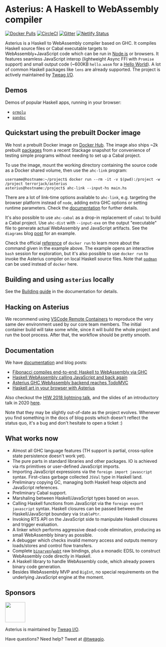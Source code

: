 # Asterius: A Haskell to WebAssembly compiler

[![Docker Pulls](https://img.shields.io/docker/pulls/terrorjack/asterius.svg)](https://hub.docker.com/r/terrorjack/asterius)
[![CircleCI](https://circleci.com/gh/tweag/asterius/tree/master.svg?style=shield)](https://circleci.com/gh/tweag/asterius/tree/master)
[![Gitter](https://img.shields.io/gitter/room/tweag/asterius)](https://gitter.im/tweag/asterius)
[![Netlify Status](https://api.netlify.com/api/v1/badges/e7cfe6ef-b0e6-4a17-bd74-8bce6063f147/deploy-status)](https://asterius.netlify.com)

Asterius is a Haskell to WebAssembly compiler based on GHC. It compiles
Haskell source files or Cabal executable targets to WebAssembly+JavaScript code
which can be run in [Node.js][nodejs] or browsers.
It features seamless JavaScript interop
(lightweight Async FFI with `Promise` support) and small output code (~600KB
`hello.wasm` for a [Hello
World](https://hackage.haskell.org/package/hello-1.0.0.2)). A lot of common
Haskell packages like `lens` are already supported. The project is actively
maintained by [Tweag I/O](https://tweag.io/).

[nodejs]: https://node.js

## Demos

Demos of popular Haskell apps, running in your browser:

* [`ormolu`](https://asterius.netlify.com/ormolu/WebOrmolu.html)
* [`pandoc`](https://asterius.netlify.com/pandoc/pandoc.html)

## Quickstart using the prebuilt Docker image

We host a prebuilt Docker image on [Docker
Hub](https://hub.docker.com/r/terrorjack/asterius). The image also ships ~2k
prebuilt [packages](https://github.com/tweag/asterius/issues/354) from a recent
Stackage snapshot for convenience of testing simple programs without needing to
set up a Cabal project.

To use the image, mount the working directory containing the source code as a
Docker shared volume, then use the `ahc-link` program:

```
username@hostname:~/project$ docker run --rm -it -v $(pwd):/project -w /project terrorjack/asterius
asterius@hostname:/project$ ahc-link --input-hs main.hs
```

There are a lot of link-time options available to `ahc-link`, e.g. targeting
the browser platform instead of `node`, adding extra GHC options or setting
runtime parameters. Check the [documentation](https://asterius.netlify.com/) for
further details.

It's also possible to use `ahc-cabal` as a drop-in replacement of `cabal` to
build a Cabal project. Use `ahc-dist` with `--input-exe` on the output
"executable" file to generate actual WebAssembly and JavaScript artifacts. See
the `diagrams` blog
[post](https://www.tweag.io/posts/2019-12-19-asterius-diagrams.html) for an
example.

Check the official
[reference](https://docs.docker.com/engine/reference/commandline/run) of `docker
run` to learn more about the command given in the example above. The example
opens an interactive `bash` session for exploration, but it's also possible to
use `docker run` to invoke the Asterius compiler on local Haskell source files.
Note that [`podman`](https://podman.io) can be used instead of `docker` here.

## Building and using `asterius` locally

See the [Building guide](https://asterius.netlify.com/building.html) in the
documentation for details.

## Hacking on Asterius

We recommend using [VSCode Remote
Containers](https://code.visualstudio.com/docs/remote/containers) to reproduce
the very same dev environment used by our core team members. The initial
container build will take some while, since it will build the whole project and
run the boot process. After that, the workflow should be pretty smooth.

## Documentation

We have [documentation](https://asterius.netlify.com/) and blog posts:

* [Fibonacci compiles end-to-end: Haskell to WebAssembly via
  GHC](https://www.tweag.io/posts/2018-05-29-hello-asterius.html)
* [Haskell WebAssembly calling JavaScript and back
  again](https://www.tweag.io/posts/2018-09-12-asterius-ffi.html)
* [Asterius GHC WebAssembly backend reaches
  TodoMVC](https://www.tweag.io/posts/2018-12-20-asterius-todomvc.html)
* [Haskell art in your browser with
  Asterius](https://www.tweag.io/posts/2019-12-19-asterius-diagrams.html)

Also checkout the [HIW 2018 lightning
talk](https://icfp18.sigplan.org/details/hiw-2018-papers/6/Lightning-talk-Asterius-Bringing-Haskell-to-WebAssembly),
and the slides of an introductory talk in 2020
[here](https://docs.google.com/presentation/d/1AZJIf2ykheqONOM23oC6F3LJ9m5W9gbl69pDVdZszHg/edit?usp=sharing).

Note that they may be slightly out-of-date as the project evolves. Whenever you
find something in the docs of blog posts which doesn't reflect the status quo,
it's a bug and don't hesitate to open a ticket :)

## What works now

* Almost all GHC language features (TH support is partial, cross-splice state
  persistence doesn't work yet).
* The pure parts in standard libraries and other packages. IO is achieved via
  rts primitives or user-defined JavaScript imports.
* Importing JavaScript expressions via the `foreign import javascript` syntax.
  First-class garbage collected `JSVal` type in Haskell land.
* Preliminary copying GC, managing both Haskell heap objects and JavaScript
  references.
* Preliminary Cabal support.
* Marshaling between Haskell/JavaScript types based on `aeson`.
* Calling Haskell functions from JavaScript via the `foreign export javascript`
  syntax. Haskell closures can be passed between the Haskell/JavaScript boundary
  via `StablePtr`.
* Invoking RTS API on the JavaScript side to manipulate Haskell closures and
  trigger evaluation.
* A linker which performs aggressive dead-code elimination, producing as small
  WebAssembly binary as possible.
* A debugger which checks invalid memory access and outputs memory loads/stores
  and control flow transfers.
* Complete
  [`binaryen`](https://github.com/WebAssembly/binaryen)/[`wabt`](https://github.com/WebAssembly/wabt)
  raw bindings, plus a monadic EDSL to construct WebAssembly code directly in
  Haskell.
* A Haskell library to handle WebAssembly code, which already powers binary code
  generation.
* Besides WebAssembly MVP and `BigInt`, no special requirements on the
  underlying JavaScript engine at the moment.

## Sponsors

[<img src="https://www.tweag.io/img/tweag-med.png" height="65">](https://tweag.io)

Asterius is maintained by [Tweag I/O](https://tweag.io/).

Have questions? Need help? Tweet at [@tweagio](https://twitter.com/tweagio).
